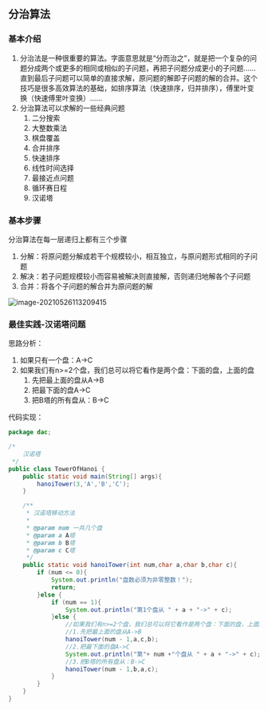 ## 分治算法

### 基本介绍

1. 分治法是一种很重要的算法。字面意思就是“分而治之”，就是把一个复杂的问题分成两个或更多的相同或相似的子问题，再把子问题分成更小的子问题……直到最后子问题可以简单的直接求解，原问题的解即子问题的解的合并。这个技巧是很多高效算法的基础，如排序算法（快速排序，归并排序），傅里叶变换（快速傅里叶变换）……
2. 分治算法可以求解的一些经典问题
   1. 二分搜索
   2. 大整数乘法
   3. 棋盘覆盖
   4. 合并排序
   5. 快速排序
   6. 线性时间选择
   7. 最接近点问题
   8. 循环赛日程
   9. 汉诺塔

### 基本步骤

分治算法在每一层递归上都有三个步骤

1. 分解：将原问题分解成若干个规模较小，相互独立，与原问题形式相同的子问题
2. 解决：若子问题规模较小而容易被解决则直接解，否则递归地解各个子问题
3. 合并：将各个子问题的解合并为原问题的解

![image-20210526113209415](F:/Java%E7%AC%94%E8%AE%B0/%E6%95%B0%E6%8D%AE%E7%BB%93%E6%9E%84%E4%B8%8E%E7%AE%97%E6%B3%95/img/image-20210526113209415.png)

### 最佳实践-汉诺塔问题

思路分析：

1. 如果只有一个盘：A->C
2. 如果我们有n>=2个盘，我们总可以将它看作是两个盘：下面的盘，上面的盘
   1. 先把最上面的盘从A->B
   2. 把最下面的盘A->C
   3. 把B塔的所有盘从：B->C

代码实现：

```java
package dac;

/*
    汉诺塔
 */
public class TowerOfHanoi {
    public static void main(String[] args){
        hanoiTower(3,'A','B','C');
    }

    /**
     * 汉诺塔移动方法
     *
     * @param num 一共几个盘
     * @param a A塔
     * @param b B塔
     * @param c C塔
     */
    public static void hanoiTower(int num,char a,char b,char c){
        if (num <= 0){
            System.out.println("盘数必须为非零整数！");
            return;
        }else {
            if (num == 1){
                System.out.println("第1个盘从 " + a + "->" + c);
            }else {
                //如果我们有n>=2个盘，我们总可以将它看作是两个盘：下面的盘，上面的盘
                //1.先把最上面的盘从A->B
                hanoiTower(num - 1,a,c,b);
                //2.把最下面的盘A->C
                System.out.println("第"+ num +"个盘从 " + a + "->" + c);
                //3.把B塔的所有盘从：B->C
                hanoiTower(num - 1,b,a,c);
            }
        }
    }
}

```

